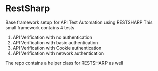 # RestSharp
Base framework setup for API Test Automation using RESTSHARP
This small framework contains 4 tests
1) API Verification with no authentication
2) API Verification with basic authentication
3) API Verification with Cookie authentication
4) API Verification with network authentication

The repo contains a helper class for RESTSHARP as well
